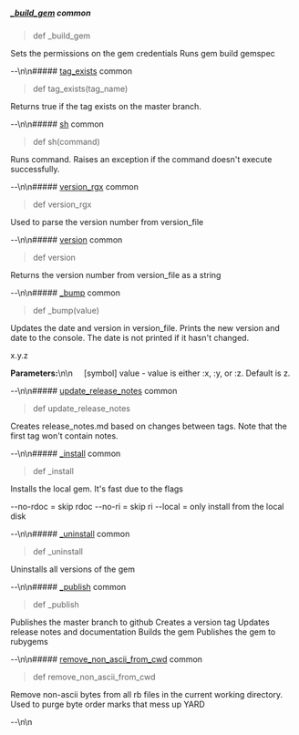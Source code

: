 ##### [_build_gem](https://github.com/appium/appium_thor/blob/b04599e462699083201e21ae6d7e4a0b4e90a1e9/lib/appium_thor/helpers.rb#L6) common

> def _build_gem

Sets the permissions on the gem credentials
Runs gem build gemspec

--\n\n##### [tag_exists](https://github.com/appium/appium_thor/blob/b04599e462699083201e21ae6d7e4a0b4e90a1e9/lib/appium_thor/helpers.rb#L12) common

> def tag_exists(tag_name)

Returns true if the tag exists on the master branch.

--\n\n##### [sh](https://github.com/appium/appium_thor/blob/b04599e462699083201e21ae6d7e4a0b4e90a1e9/lib/appium_thor/helpers.rb#L18) common

> def sh(command)

Runs command. Raises an exception if the command doesn't execute successfully.

--\n\n##### [version_rgx](https://github.com/appium/appium_thor/blob/b04599e462699083201e21ae6d7e4a0b4e90a1e9/lib/appium_thor/helpers.rb#L30) common

> def version_rgx

Used to parse the version number from version_file

--\n\n##### [version](https://github.com/appium/appium_thor/blob/b04599e462699083201e21ae6d7e4a0b4e90a1e9/lib/appium_thor/helpers.rb#L35) common

> def version

Returns the version number from version_file as a string

--\n\n##### [_bump](https://github.com/appium/appium_thor/blob/b04599e462699083201e21ae6d7e4a0b4e90a1e9/lib/appium_thor/helpers.rb#L46) common

> def _bump(value)

Updates the date and version in version_file.
Prints the new version and date to the console.
The date is not printed if it hasn't changed.

x.y.z

__Parameters:__\n\n&nbsp;&nbsp;&nbsp;&nbsp;&nbsp;[symbol] value - value is either :x, :y, or :z. Default is z.

--\n\n##### [update_release_notes](https://github.com/appium/appium_thor/blob/b04599e462699083201e21ae6d7e4a0b4e90a1e9/lib/appium_thor/helpers.rb#L86) common

> def update_release_notes

Creates release_notes.md based on changes between tags.
Note that the first tag won't contain notes.

--\n\n##### [_install](https://github.com/appium/appium_thor/blob/b04599e462699083201e21ae6d7e4a0b4e90a1e9/lib/appium_thor/helpers.rb#L150) common

> def _install

Installs the local gem. It's fast due to the flags

--no-rdoc = skip rdoc
--no-ri   = skip ri
--local   = only install from the local disk

--\n\n##### [_uninstall](https://github.com/appium/appium_thor/blob/b04599e462699083201e21ae6d7e4a0b4e90a1e9/lib/appium_thor/helpers.rb#L157) common

> def _uninstall

Uninstalls all versions of the gem

--\n\n##### [_publish](https://github.com/appium/appium_thor/blob/b04599e462699083201e21ae6d7e4a0b4e90a1e9/lib/appium_thor/helpers.rb#L168) common

> def _publish

Publishes the master branch to github
Creates a version tag
Updates release notes and documentation
Builds the gem
Publishes the gem to rubygems

--\n\n##### [remove_non_ascii_from_cwd](https://github.com/appium/appium_thor/blob/b04599e462699083201e21ae6d7e4a0b4e90a1e9/lib/appium_thor/helpers.rb#L200) common

> def remove_non_ascii_from_cwd

Remove non-ascii bytes from all rb files in the current working directory.
Used to purge byte order marks that mess up YARD

--\n\n